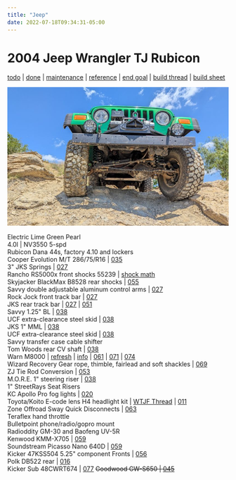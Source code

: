 ```yaml
---
title: "Jeep"
date: 2022-07-18T09:34:31-05:00
---
```


# 2004 Jeep Wrangler TJ Rubicon  
[todo](todo/#up-next) | [done](todo/#done) | [maintenance](maintenance/) | [reference](todo/#reference) | [end goal](end-goal/) | [build thread](../build-thread/) | [build sheet](https://www.jeep.com/webselfservice/BuildSheetServlet?vin=1J4FA69SX4P757994)

![current](img/jeep_20240623.jpg)

Electric Lime Green Pearl  
4.0l | NV3550 5-spd  
Rubicon Dana 44s, factory 4.10 and lockers  
Cooper Evolution M/T 286/75/R16 | [035](../build-thread/035)  
3" JKS Springs | [027](../build-thread/027)  
Rancho RS5000x front shocks 55239 | [shock math](../build-thread/039)   
Skyjacker BlackMax B8528 rear shocks | [055](../build-thread/055)   
Savvy double adjustable aluminum control arms | [027](../build-thread/027)  
Rock Jock front track bar | [027](../build-thread/027)  
JKS rear track bar | [027](../build-thread/027) | [051](../build-thread/051)    
Savvy 1.25" BL | [038](../build-thread/038)   
UCF extra-clearance steel skid | [038](../build-thread/038)   
JKS 1" MML | [038](../build-thread/038)    
UCF extra-clearance steel skid | [038](../build-thread/038)   
Savvy transfer case cable shifter  
Tom Woods rear CV shaft | [038](../build-thread/038)  
Warn M8000 | [refresh](../m8000) | [info](/jeep/m8000) | [061](../build-thread/061) | [071](../build-thread/071) | [074](../build-thread/074)  
Wizard Recovery Gear rope, thimble, fairlead and soft shackles | [069](../build-thread/069)   
ZJ Tie Rod Conversion | [053](../build-thread/053)  
M.O.R.E. 1" steering riser | [038](../build-thread/038)  
1" StreetRays Seat Risers  
KC Apollo Pro fog lights | [020](../build-thread/020)   
Toyota/Koito E-code lens H4 headlight kit | [WTJF Thread](https://wranglertjforum.com/threads/toyota-lights-on-your-tj-cheap-quality-led-alternative.52840/) | [011](../build-thread/011)   
Zone Offroad Sway Quick Disconnects | [063](../build-thread/063)  
Teraflex hand throttle  
Bulletpoint phone/radio/gopro mount  
Radioddity GM-30 and Baofeng UV-5R  
Kenwood KMM-X705 | [059](../build-thread/059)  
Soundstream Picasso Nano 640D | [059](../build-thread/059)  
Kicker 47KSS504 5.25" component Fronts | [056](../build-thread/056)  
Polk DB522 rear | [016](../build-thread/016)  
Kicker Sub 48CWRT674 | [077](../build-thread/077) ~~Goodwood GW-S650 | [045](../build-thread/045)~~  
   

